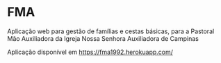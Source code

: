 # FMA

Aplicação web para gestão de famílias e cestas básicas, para a Pastoral Mão Auxiliadora 
da Igreja Nossa Senhora Auxiliadora de Campinas

Aplicação disponível em https://fma1992.herokuapp.com/
